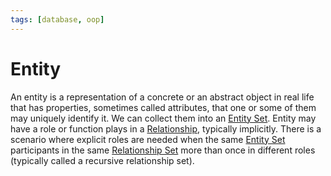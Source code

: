 ```yaml
---
tags: [database, oop]
---
```


# Entity

An entity is a representation of a concrete or an abstract object in real life
that has properties, sometimes called attributes, that one or some of them may
uniquely identify it. We can collect them into an [Entity Set](202304191956.md).
Entity may have a role or function plays in a [Relationship](202304192107.md),
typically implicitly. There is a scenario where explicit roles are needed when
the same [Entity Set](202304191956.md) participants in the same [Relationship Set](202304200933.md)
more than once in different roles (typically called a recursive relationship
set).
